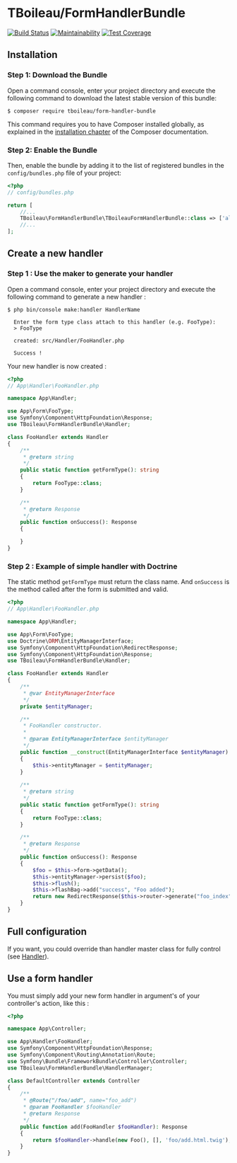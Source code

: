 # TBoileau/FormHandlerBundle

[![Build Status](https://travis-ci.org/TBoileau/FormHandlerBundle.svg?branch=master)](https://travis-ci.org/TBoileau/FormHandlerBundle) [![Maintainability](https://api.codeclimate.com/v1/badges/ee1e8f121f70b75a7712/maintainability)](https://codeclimate.com/github/TBoileau/FormHandlerBundle/maintainability) [![Test Coverage](https://api.codeclimate.com/v1/badges/ee1e8f121f70b75a7712/test_coverage)](https://codeclimate.com/github/TBoileau/FormHandlerBundle/test_coverage)

## Installation

### Step 1: Download the Bundle

Open a command console, enter your project directory and execute the
following command to download the latest stable version of this bundle:

```console
$ composer require tboileau/form-handler-bundle
```

This command requires you to have Composer installed globally, as explained
in the [installation chapter](https://getcomposer.org/doc/00-intro.md)
of the Composer documentation.

### Step 2: Enable the Bundle

Then, enable the bundle by adding it to the list of registered bundles
in the `config/bundles.php` file of your project:

```php
<?php
// config/bundles.php

return [
    //...
    TBoileau\FormHandlerBundle\TBoileauFormHandlerBundle::class => ['all' => true],
    //...
];

```

## Create a new handler

### Step 1 : Use the maker to generate your handler

Open a command console, enter your project directory and execute the following command to generate a new handler :

```console
$ php bin/console make:handler HandlerName

  Enter the form type class attach to this handler (e.g. FooType):
  > FooType
  
  created: src/Handler/FooHandler.php

  Success !
```

Your new handler is now created :

```php
<?php
// App\Handler\FooHandler.php

namespace App\Handler;

use App\Form\FooType;
use Symfony\Component\HttpFoundation\Response;
use TBoileau\FormHandlerBundle\Handler;

class FooHandler extends Handler
{
    /**
     * @return string
     */
    public static function getFormType(): string
    {
        return FooType::class;
    }

    /**
     * @return Response
     */
    public function onSuccess(): Response
    {

    }
}
```

### Step 2 : Example of simple handler with Doctrine

The static method `getFormType` must return the class name. And `onSuccess` is the method called after the form is submitted and valid.

```php
<?php
// App\Handler\FooHandler.php

namespace App\Handler;

use App\Form\FooType;
use Doctrine\ORM\EntityManagerInterface;
use Symfony\Component\HttpFoundation\RedirectResponse;
use Symfony\Component\HttpFoundation\Response;
use TBoileau\FormHandlerBundle\Handler;

class FooHandler extends Handler
{
    /**
     * @var EntityManagerInterface
     */
    private $entityManager;

    /**
     * FooHandler constructor.
     *
     * @param EntityManagerInterface $entityManager
     */
    public function __construct(EntityManagerInterface $entityManager)
    {
        $this->entityManager = $entityManager;
    }
    
    /**
     * @return string
     */
    public static function getFormType(): string
    {
        return FooType::class;
    }

    /**
     * @return Response
     */
    public function onSuccess(): Response
    {
        $foo = $this->form->getData();
        $this->entityManager->persist($foo);
        $this->flush();
        $this->flashBag->add("success", "Foo added");
        return new RedirectResponse($this->router->generate("foo_index"));
    }
}
```

## Full configuration

If you want, you could override than handler master class for fully control (see [Handler](src/Handler.php)).

## Use a form handler

You must simply add your new form handler in argument's of your controller's action, like this :

```php
<?php

namespace App\Controller;

use App\Handler\FooHandler;
use Symfony\Component\HttpFoundation\Response;
use Symfony\Component\Routing\Annotation\Route;
use Symfony\Bundle\FrameworkBundle\Controller\Controller;
use TBoileau\FormHandlerBundle\HandlerManager;

class DefaultController extends Controller
{
    /**
     * @Route("/foo/add", name="foo_add")
     * @param FooHandler $fooHandler 
     * @return Response
     */
    public function add(FooHandler $fooHandler): Response
    {
        return $fooHandler->handle(new Foo(), [], 'foo/add.html.twig');
    }
}
```